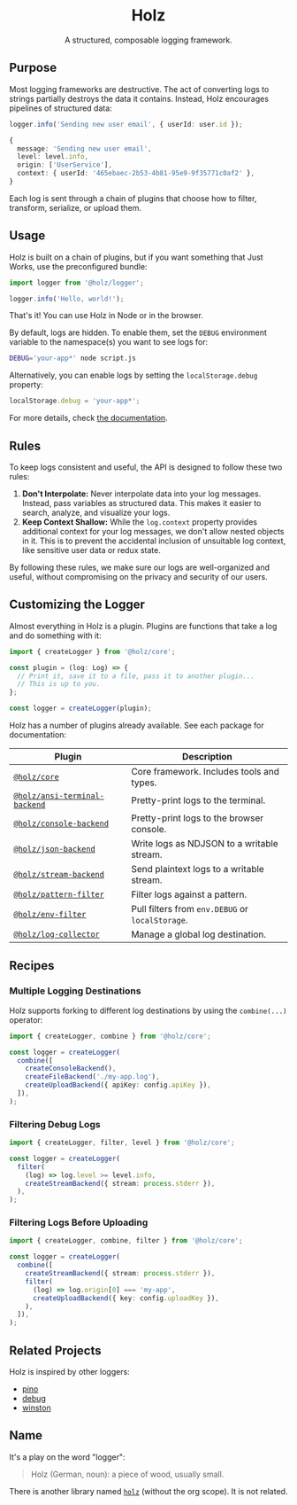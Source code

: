 <div align="center">
  <h1>Holz</h1>
  <p>A structured, composable logging framework.</p>
</div>

## Purpose

Most logging frameworks are destructive. The act of converting logs to strings partially destroys the data it contains. Instead, Holz encourages pipelines of structured data:

```typescript
logger.info('Sending new user email', { userId: user.id });
```

```typescript
{
  message: 'Sending new user email',
  level: level.info,
  origin: ['UserService'],
  context: { userId: '465ebaec-2b53-4b81-95e9-9f35771c0af2' },
}
```

Each log is sent through a chain of plugins that choose how to filter, transform, serialize, or upload them.

## Usage

Holz is built on a chain of plugins, but if you want something that Just Works, use the preconfigured bundle:

```typescript
import logger from '@holz/logger';

logger.info('Hello, world!');
```

That's it! You can use Holz in Node or in the browser.

By default, logs are hidden. To enable them, set the `DEBUG` environment variable to the namespace(s) you want to see logs for:

```bash
DEBUG='your-app*' node script.js
```

Alternatively, you can enable logs by setting the `localStorage.debug` property:

```typescript
localStorage.debug = 'your-app*';
```

For more details, check [the documentation](https://github.com/PsychoLlama/holz/tree/main/packages/holz-logger).

## Rules

To keep logs consistent and useful, the API is designed to follow these two rules:

1. **Don't Interpolate:** Never interpolate data into your log messages. Instead, pass variables as structured data. This makes it easier to search, analyze, and visualize your logs.
2. **Keep Context Shallow:** While the `log.context` property provides additional context for your log messages, we don't allow nested objects in it. This is to prevent the accidental inclusion of unsuitable log context, like sensitive user data or redux state.

By following these rules, we make sure our logs are well-organized and useful, without compromising on the privacy and security of our users.

## Customizing the Logger

Almost everything in Holz is a plugin. Plugins are functions that take a log and do something with it:

```typescript
import { createLogger } from '@holz/core';

const plugin = (log: Log) => {
  // Print it, save it to a file, pass it to another plugin...
  // This is up to you.
};

const logger = createLogger(plugin);
```

Holz has a number of plugins already available. See each package for documentation:

| Plugin                                                                                                             | Description                                      |
| ------------------------------------------------------------------------------------------------------------------ | ------------------------------------------------ |
| [`@holz/core`](https://github.com/PsychoLlama/holz/tree/main/packages/holz-core)                                   | Core framework. Includes tools and types.        |
| [`@holz/ansi-terminal-backend`](https://github.com/PsychoLlama/holz/tree/main/packages/holz-ansi-terminal-backend) | Pretty-print logs to the terminal.               |
| [`@holz/console-backend`](https://github.com/PsychoLlama/holz/tree/main/packages/holz-console-backend)             | Pretty-print logs to the browser console.        |
| [`@holz/json-backend`](https://github.com/PsychoLlama/holz/tree/main/packages/holz-json-backend)                   | Write logs as NDJSON to a writable stream.       |
| [`@holz/stream-backend`](https://github.com/PsychoLlama/holz/tree/main/packages/holz-stream-backend)               | Send plaintext logs to a writable stream.        |
| [`@holz/pattern-filter`](https://github.com/PsychoLlama/holz/tree/main/packages/holz-pattern-filter)               | Filter logs against a pattern.                   |
| [`@holz/env-filter`](https://github.com/PsychoLlama/holz/tree/main/packages/holz-env-filter)                       | Pull filters from `env.DEBUG` or `localStorage`. |
| [`@holz/log-collector`](https://github.com/PsychoLlama/holz/tree/main/packages/holz-log-collector)                 | Manage a global log destination.                 |

## Recipes

### Multiple Logging Destinations

Holz supports forking to different log destinations by using the `combine(...)` operator:

```typescript
import { createLogger, combine } from '@holz/core';

const logger = createLogger(
  combine([
    createConsoleBackend(),
    createFileBackend('./my-app.log'),
    createUploadBackend({ apiKey: config.apiKey }),
  ]),
);
```

### Filtering Debug Logs

```typescript
import { createLogger, filter, level } from '@holz/core';

const logger = createLogger(
  filter(
    (log) => log.level >= level.info,
    createStreamBackend({ stream: process.stderr }),
  ),
);
```

### Filtering Logs Before Uploading

```typescript
import { createLogger, combine, filter } from '@holz/core';

const logger = createLogger(
  combine([
    createStreamBackend({ stream: process.stderr }),
    filter(
      (log) => log.origin[0] === 'my-app',
      createUploadBackend({ key: config.uploadKey }),
    ),
  ]),
);
```

## Related Projects

Holz is inspired by other loggers:

- [pino](https://getpino.io/)
- [debug](https://github.com/debug-js/debug)
- [winston](https://github.com/winstonjs/winston)

## Name

It's a play on the word "logger":

> Holz (German, noun): a piece of wood, usually small.

There is another library named [`holz`](https://www.npmjs.com/package/holz) (without the org scope). It is not related.
